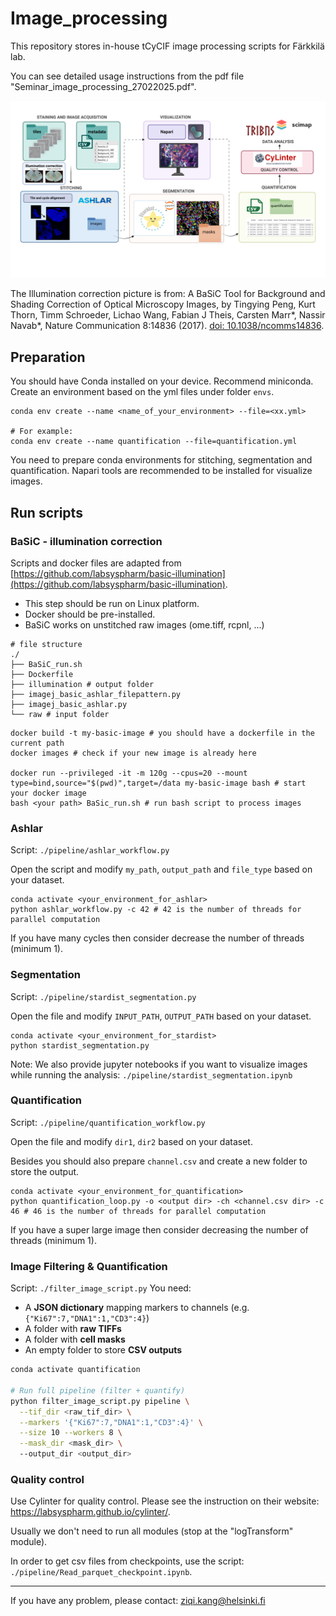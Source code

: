 # Image_processing

This repository stores in-house tCyCIF image processing scripts for Färkkilä lab.

You can see detailed usage instructions from the pdf file "Seminar_image_processing_27022025.pdf". 

![Image processing workflow](./image_workflow_new.png)

The Illumination correction picture is from: A BaSiC Tool for Background and Shading Correction of Optical Microscopy Images, by Tingying Peng, Kurt Thorn, Timm Schroeder, Lichao Wang, Fabian J Theis, Carsten Marr*, Nassir Navab*, Nature Communication 8:14836 (2017). [doi: 10.1038/ncomms14836](http://www.nature.com/articles/ncomms14836).

## Preparation

You should have Conda installed on your device. Recommend miniconda. Create an environment based on the yml files under folder ``envs``.

```
conda env create --name <name_of_your_environment> --file=<xx.yml>

# For example:
conda env create --name quantification --file=quantification.yml
```

You need to prepare conda environments for stitching, segmentation and quantification. Napari tools are recommended to be installed for visualize images.

## Run scripts

### BaSiC - illumination correction

Scripts and docker files are adapted from [https://github.com/labsyspharm/basic-illumination](https://github.com/labsyspharm/basic-illumination).

* This step should be run on Linux platform.
* Docker should be pre-installed.
* BaSiC works on unstitched raw images (ome.tiff, rcpnl, ...)

```
# file structure
./
├── BaSiC_run.sh
├── Dockerfile
├── illumination # output folder
├── imagej_basic_ashlar_filepattern.py
├── imagej_basic_ashlar.py
└── raw # input folder
```

```
docker build -t my-basic-image # you should have a dockerfile in the current path
docker images # check if your new image is already here

docker run --privileged -it -m 120g --cpus=20 --mount type=bind,source="$(pwd)",target=/data my-basic-image bash # start your docker image
bash <your path> BaSic_run.sh # run bash script to process images
```

### Ashlar

Script: ``./pipeline/ashlar_workflow.py``

Open the script and modify ``my_path``, ``output_path`` and ``file_type`` based on your dataset.

```
conda activate <your_environment_for_ashlar>
python ashlar_workflow.py -c 42 # 42 is the number of threads for parallel computation
```

If you have many cycles then consider decrease the number of threads (minimum 1).

### Segmentation

Script: ``./pipeline/stardist_segmentation.py``

Open the file and modify ``INPUT_PATH``, ``OUTPUT_PATH`` based on your dataset.

```
conda activate <your_environment_for_stardist>
python stardist_segmentation.py
```

Note: We also provide jupyter notebooks if you want to visualize images while running the analysis: ``./pipeline/stardist_segmentation.ipynb``

### Quantification

Script: ``./pipeline/quantification_workflow.py``

Open the file and modify ``dir1``, ``dir2`` based on your dataset.

Besides you should also prepare ``channel.csv`` and create a new folder to store the output.

```
conda activate <your_environment_for_quantification>
python quantification_loop.py -o <output dir> -ch <channel.csv dir> -c 46 # 46 is the number of threads for parallel computation
```

If you have a super large image then consider decreasing the number of threads (minimum 1).

### Image Filtering & Quantification
Script: `./filter_image_script.py`
You need:
- A **JSON dictionary** mapping markers to channels (e.g. `{"Ki67":7,"DNA1":1,"CD3":4}`)
- A folder with **raw TIFFs**
- A folder with **cell masks**
- An empty folder to store **CSV outputs**

```bash
conda activate quantification

# Run full pipeline (filter + quantify)
python filter_image_script.py pipeline \
  --tif_dir <raw_tif_dir> \
  --markers '{"Ki67":7,"DNA1":1,"CD3":4}' \
  --size 10 --workers 8 \
  --mask_dir <mask_dir> \ 
  --output_dir <output_dir>
```
### Quality control

Use Cylinter for quality control. Please see the instruction on their website: https://labsyspharm.github.io/cylinter/.

Usually we don't need to run all modules (stop at the "logTransform" module).

In order to get csv files from checkpoints, use the script: ``./pipeline/Read_parquet_checkpoint.ipynb``.

---

If you have any problem, please contact: [ziqi.kang@helsinki.fi]()
